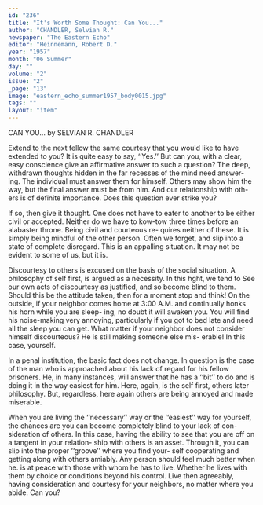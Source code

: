 ```yaml
---
id: "236"
title: "It's Worth Some Thought: Can You..."
author: "CHANDLER, Selvian R."
newspaper: "The Eastern Echo"
editor: "Heinnemann, Robert D."
year: "1957"
month: "06 Summer"
day: ""
volume: "2"
issue: "2"
_page: "13"
image: "eastern_echo_summer1957_body0015.jpg"
tags: ""
layout: "item"
---
```

CAN YOU...
by SELVIAN R. CHANDLER

Extend to the next fellow the same courtesy
that you would like to have extended to you? It
is quite easy to say, ‘‘Yes.’’ But can you, with a
clear, easy conscience give an affirmative answer
to such a question? The deep, withdrawn thoughts
hidden in the far recesses of the mind need answer-
ing. The individual must answer them for himself.
Others may show him the way, but the final answer
must be from him. And our relationship with oth-
ers is of definite importance. Does this question
ever strike you?

If so, then give it thought. One does not have
to eater to another to be either civil or accepted.
Neither do we have to kow-tow three times before
an alabaster throne. Being civil and courteous re-
quires neither of these. It is simply being mindful
of the other person. Often we forget, and slip into
a state of complete disregard. This is an appalling
situation. It may not be evident to some of us, but
it is.

Discourtesy to others is excused on the basis of
the social situation. A philosophy of self first,
is argued as a necessity. In this hght, we tend to
See our own acts of discourtesy as justified, and so
become blind to them. Should this be the attitude
taken, then for a moment stop and think! On the
outside, if your neighbor comes home at 3:00 A.M.
and continually honks his horn while you are sleep-
ing, no doubt it will awaken you. You will find his
noise-making very annoying, particularly if you got
to bed late and need all the sleep you can get. What
matter if your neighbor does not consider himself
discourteous? He is still making someone else mis-
erable! In this case, yourself.

In a penal institution, the basic fact does not
change. In question is the case of the man who is
approached about his lack of regard for his fellow
prisoners. He, in many instances, will answer that
he has a ‘‘bit’’ to do and is doing it in the way
easiest for him. Here, again, is the self first, others
later philosophy. But, regardless, here again others
are being annoyed and made miserable.

When you are living the ‘‘necessary’’ way or
the ‘‘easiest’’ way for yourself, the chances are you
can become completely blind to your lack of con-
sideration of others. In this case, having the ability
to see that you are off on a tangent in your relation-
ship with others is an asset. Through it, you can
slip into the proper ‘‘groove’’ where you find your-
self cooperating and getting along with others
amiably. Any person should feel much better when
he. is at peace with those with whom he has to live.
Whether he lives with them by choice or conditions
beyond his control. Live then agreeably, having
consideration and courtesy for your neighbors, no
matter where you abide. Can you?
